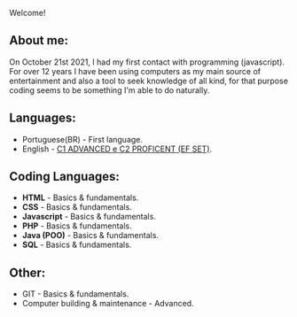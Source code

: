 Welcome! 

<h2>About me:</h2>
On October 21st 2021, I had my first contact with programming (javascript). For over 12 years I have been using computers as my main source of entertainment and also a tool to seek knowledge of all kind, for that purpose coding seems to be something I'm able to do naturally.

<h2>Languages:</h2>
<ul><li>Portuguese(BR) - First language.</li>
<li>English - <a href="https://www.linkedin.com/posts/raphael-reis-987079228_how-does-your-english-compare-take-this-activity-6923281843454631936-oerE/">C1 ADVANCED e C2 PROFICENT (EF SET)</a>.</li></ul>

<h2>Coding Languages:</h2>
<ul><li><strong>HTML</strong> - Basics & fundamentals.</li>
<li><strong>CSS</strong> - Basics & fundamentals.</li>
<li><strong>Javascript</strong> - Basics & fundamentals.</li>
<li><strong>PHP</strong> - Basics & fundamentals.</li>
<li><strong>Java (POO)</strong> - Basics & fundamentals.</li>
<li><strong>SQL</strong> - Basics & fundamentals.</li></ul>

<h2>Other:</h2>
<ul><li>GIT - Basics & fundamentals.</li>
<li>Computer building & maintenance - Advanced.</li>





<!--
**RRVC/rrvc** is a ✨ _special_ ✨ repository because its `README.md` (this file) appears on your GitHub profile.

Here are some ideas to get you started:

- 🔭 I’m currently working on ...
- 🌱 I’m currently learning ...
- 👯 I’m looking to collaborate on ...
- 🤔 I’m looking for help with ...
- 💬 Ask me about ...
- 📫 How to reach me: ...
- 😄 Pronouns: ...
- ⚡ Fun fact: ...
-->
